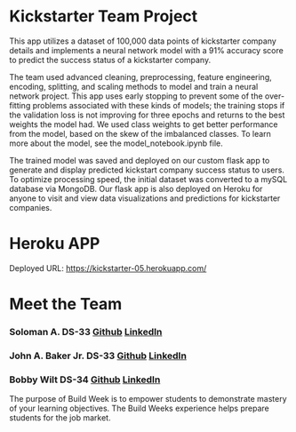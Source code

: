# Kickstarter Team Project

This app utilizes a dataset of 100,000 data points of kickstarter company details and implements a neural network model with a 91% accuracy score to predict the success status of a kickstarter company.

The team used advanced cleaning, preprocessing, feature engineering, encoding, splitting, and scaling methods to model and train a neural network project. This app uses early stopping to prevent some of the over-fitting problems associated with these kinds of models; the training stops if the validation loss is not improving for three epochs and returns to the best weights the model had. We used class weights to get better performance from the model, based on the skew of the imbalanced classes.  To learn more about the model, see the model_notebook.ipynb file.

The trained model was saved and deployed on our custom flask app to generate and display predicted kickstart company success status to users.  To optimize processing speed, the initial dataset was converted to a mySQL database via MongoDB.  Our flask app is also deployed on Heroku for anyone to visit and view data visualizations and predictions for kickstarter companies.  

# Heroku APP

Deployed URL: https://kickstarter-05.herokuapp.com/

# Meet the Team

### Soloman A. DS-33 [Github](https://github.com/Solomansjib) [LinkedIn](https://www.linkedin.com/in/soloman-a/)

### John A. Baker Jr. DS-33 [Github](https://github.com/BakerJr1904) [LinkedIn](https://www.linkedin.com/in/john-a-baker-jr/)

### Bobby Wilt DS-34 [Github](https://github.com/BobbyWilt) [LinkedIn](https://www.linkedin.com/in/bobbywilt/)

The purpose of Build Week is to empower students to demonstrate mastery of your learning objectives. The Build Weeks experience helps prepare students for the job market.
